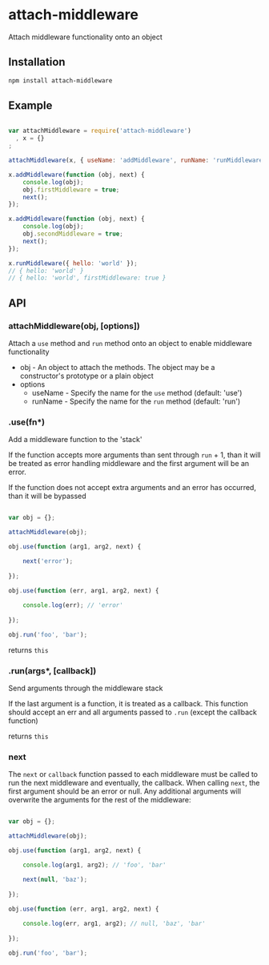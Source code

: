 # attach-middleware

Attach middleware functionality onto an object

## Installation

```bash
npm install attach-middleware
```

## Example

```javascript

var attachMiddleware = require('attach-middleware')
  , x = {}
;

attachMiddleware(x, { useName: 'addMiddleware', runName: 'runMiddleware' });

x.addMiddleware(function (obj, next) {
    console.log(obj);
    obj.firstMiddleware = true;
    next();
});

x.addMiddleware(function (obj, next) {
    console.log(obj);
    obj.secondMiddleware = true;
    next();
});

x.runMiddleware({ hello: 'world' });
// { hello: 'world' }
// { hello: 'world', firstMiddleware: true }

```

## API

### attachMiddleware(obj, [options])

Attach a `use` method and `run` method onto an object to enable middleware functionality

* obj - An object to attach the methods.  The object may be a constructor's prototype or a plain object
* options
    * useName - Specify the name for the `use` method (default: 'use')
    * runName - Specify the name for the `run` method (default: 'run')

### .use(fn*)

Add a middleware function to the 'stack'

If the function accepts more arguments than sent through `run` + 1, than it will be treated as error handling
middleware and the first argument will be an error.

If the function does not accept extra arguments and an error has occurred, than it will be bypassed

```javascript

var obj = {};

attachMiddleware(obj);

obj.use(function (arg1, arg2, next) {

    next('error');
    
});

obj.use(function (err, arg1, arg2, next) {
    
    console.log(err); // 'error'
    
});

obj.run('foo', 'bar');

```

returns `this`

### .run(args*, [callback])

Send arguments through the middleware stack

If the last argument is a function, it is treated as a callback.  This function should accept an err
and all arguments passed to `.run` (except the callback function)

returns `this`

### next

The `next` or `callback` function passed to each middleware must be called to run the next middleware and
eventually, the callback.  When calling `next`, the first argument should be an error or null.  Any
additional arguments will overwrite the arguments for the rest of the middleware:

```javascript

var obj = {};

attachMiddleware(obj);

obj.use(function (arg1, arg2, next) {

    console.log(arg1, arg2); // 'foo', 'bar'

    next(null, 'baz');
    
});

obj.use(function (err, arg1, arg2, next) {
    
    console.log(err, arg1, arg2); // null, 'baz', 'bar'
    
});

obj.run('foo', 'bar');

```